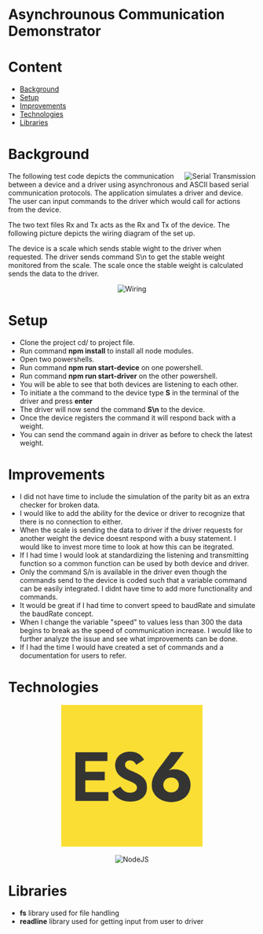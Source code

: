 # Asynchrounous Communication Demonstrator

# Content

- [Background](#background)
- [Setup](#setup)
- [Improvements](#improvements)
- [Technologies](#technologies)
- [Libraries](#libraries)

# Background

<img src="https://cdn.shopify.com/s/files/1/2702/8766/files/serial.png?v=1515690348" align="right"
     alt="Serial Transmission" >

The following test code depicts the communication between a device and a driver using asynchronous and ASCII based serial communication protocols. The application simulates a driver and device. The user can input commands to the driver which would call for actions from the device.

The two text files Rx and Tx acts as the Rx and Tx of the device. The following picture depicts the wiring diagram of the set up.

The device is a scale which sends stable wight to the driver when requested. The driver sends command S\n to get the stable weight monitored from the scale. The scale once the stable weight is calculated sends the data to the driver.

<p align="center">
  <img src="https://i.ibb.co/N7md6yf/devuce.jpg" alt="Wiring" >
</p>
<!-- toc -->

# Setup

- Clone the project cd/ to project file.
- Run command **npm install** to install all node modules.
- Open two powershells.
- Run command **npm run start-device** on one powershell.
- Run command **npm run start-driver** on the other powershell.
- You will be able to see that both devices are listening to each other.
- To initiate a the command to the device type **S** in the terminal of the driver and press **enter**
- The driver will now send the command **S\n** to the device.
- Once the device registers the command it will respond back with a weight.
- You can send the command again in driver as before to check the latest weight.

# Improvements

- I did not have time to include the simulation of the parity bit as an extra checker for broken data.
- I would like to add the ability for the device or driver to recognize that there is no connection to either.
- When the scale is sending the data to driver if the driver requests for another weight the device doesnt respond with a busy statement. I would like to invest more time to look at how this can be itegrated.
- If I had time I would look at standardizing the listening and transmitting function so a common function can be used by both device and driver.
- Only the command S/n is available in the driver even though the commands send to the device is coded such that a variable command can be easily integrated. I didnt have time to add more functionality and commands.
- It would be great if I had time to convert speed to baudRate and simulate the baudRate concept.
- When I change the variable "speed" to values less than 300 the data begins to break as the speed of communication increase. I would like to further analyze the issue and see what improvements can be done.
- If I had the time I would have created a set of commands and a documentation for users to refer.

# Technologies

<p align="center">
  <img src="https://raw.githubusercontent.com/github/explore/80688e429a7d4ef2fca1e82350fe8e3517d3494d/topics/es6/es6.png" alt="ES6" >
</p>
<p align="center">
  <img src="https://i.ibb.co/YyKgb2d/download.png" alt="NodeJS" >
</p>

# Libraries

- **fs** library used for file handling
- **readline** library used for getting input from user to driver

